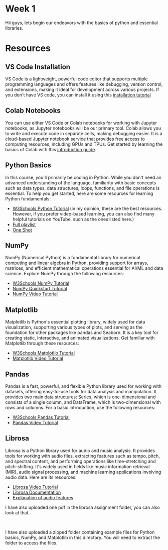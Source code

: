 # Week 1
Hii guys, lets begin our endeavors with the basics of python and essential libraries.

# Resources
## VS Code Installation 
VS Code is a lightweight, powerful code editor that supports multiple programming languages and offers features like debugging, version control, and extensions, making it ideal for development across various projects. If you don't have VS code, you can install it using this [installation tutorial](https://youtu.be/bN6DE-4uFNo?si=QCo6d8CLbJAPq2JU) 

## Colab Notebooks 
You can use either VS Code or Colab notebooks for working with Jupyter notebooks, as Jupyter notebooks will be our primary tool. Colab allows you to write and execute code in separate cells, making debugging easier. It is a cloud-based Jupyter notebook service that provides free access to computing resources, including GPUs and TPUs. Get started by learning the basics of Colab with this [introduction guide](https://youtu.be/iMlMfrXJYSg?feature=shared).

## Python Basics
In this course, you'll primarily be coding in Python. While you don't need an advanced understanding of the language, familiarity with basic concepts such as data types, data structures, loops, functions, and file operations is essential. To help you get started, here are some resources for learning Python fundamentals:
- [W3Schools Python Tutorial](https://www.w3schools.com/python/) (in my opinion, these are the best resources. However, if you prefer video-based learning, you can also find many helpful tutorials on YouTube, such as the ones listed here.)
- [Full playlist](https://youtube.com/playlist?list=PLGjplNEQ1it8-0CmoljS5yeV-GlKSUEt0&si=LJFgyOmgSNaOzgej)
- [One Shot](https://youtu.be/vLqTf2b6GZw?si=JlYXRo39i562nV_N)

## NumPy
NumPy (Numerical Python) is a fundamental library for numerical computing and linear algebra in Python, providing support for arrays, matrices, and efficient mathematical operations essential for AI/ML and data science. Explore NumPy through the following resources:
- [W3Schools NumPy Tutorial](https://www.w3schools.com/python/numpy/)
- [NumPy Quickstart Tutorial](https://numpy.org/doc/stable/user/quickstart.html)
- [NumPy Video Tutorial](https://youtu.be/Rbh1rieb3zc?si=cgR3L9LgWgxViYDt)

## Matplotlib
Matplotlib is Python's essential plotting library, widely used for data visualization, supporting various types of plots, and serving as the foundation for other packages like pandas and Seaborn. It is a key tool for creating static, interactive, and animated visualizations. Get familiar with Matplotlib through these resources:
- [W3Schools Matplotlib Tutorial](https://www.w3schools.com/python/matplotlib_intro.asp)
- [Matplotlib Video Tutorial](https://youtu.be/VFsRLjSc8GA?si=6brmEkjDFHc6Bet4)

## Pandas
Pandas is a fast, powerful, and flexible Python library used for working with datasets, offering easy-to-use tools for data analysis and manipulation. It provides two main data structures: Series, which is one-dimensional and consists of a single column, and DataFrame, which is two-dimensional with rows and columns. For a basic introduction, use the following resources:
- [W3Schools Pandas Tutorial](https://www.w3schools.com/python/pandas/)
- [Pandas Video Tutorial](https://youtu.be/RhEjmHeDNoA?si=ukgkIxeRFn_TZsBV)

## Librosa
Librosa is a Python library used for audio and music analysis. It provides tools for working with audio files, extracting features such as tempo, pitch, and spectral content, and performing operations like time-stretching and pitch-shifting. It's widely used in fields like music information retrieval (MIR), audio signal processing, and machine learning applications involving audio data. Here are its resources:
- [Librosa Video Tutorial](https://youtu.be/MhOdbtPhbLU?si=jgJOd2vQDj8f7Rdt)
- [Librosa Documentation](https://librosa.org/doc/latest/index.html)
- [Explanation of audio features](https://youtu.be/m3XbqfIij_Y?si=q_tYnrBr8rLzQEfr)

I have also uploaded one pdf in the librosa assignment folder, you can also look at that.
<br>

<br>

I have also uploaded a zipped folder containing example files for Python basics, NumPy, and Matplotlib in this directory. You will need to extract the folder to access the files.
